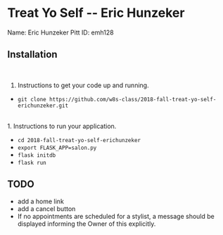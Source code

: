 # Treat Yo Self -- Eric Hunzeker

Name: Eric Hunzeker
Pitt ID: emh128

## Installation

<br>

1. Instructions to get your code up and running.
 * `git clone https://github.com/w8s-class/2018-fall-treat-yo-self-erichunzeker.git` 
  
<br>
1. Instructions to run your application.

 * `cd 2018-fall-treat-yo-self-erichunzeker`
 * `export FLASK_APP=salon.py`
 * `flask initdb`
 * `flask run`
 
 ## TODO
 
 * add a home link
 * add a cancel button
 * If no appointments are scheduled for a stylist, a message should be displayed informing the Owner of this explicitly.